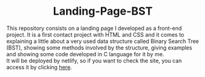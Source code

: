 <h1 align="center">Landing-Page-BST</h1>

This repository consists on a landing page I developed as a front-end project. It is a first contact project with HTML and CSS and it comes to explaining a little about a very used data structure called Binary Search Tree (BST), showing some methods involved by the structure, giving examples and showing some code developed in C language for it by me.
<br>
It will be deployed by netlify, so if you want to check the site, you can access it by clicking <a href='' target='_blank'>here</a>.
